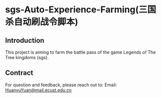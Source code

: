 # sgs-Auto-Experience-Farming(三国杀自动刷战令脚本)
## Introduction
This project is aiming to farm the battle pass of the game Legends of The Tree kingdoms (sgs).
## Contract
For question and feedback, please reach out to:
Email: HuanyuYuan@mail.ecust.edu.cn